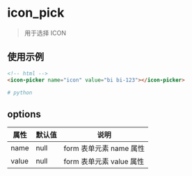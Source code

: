 # icon_pick
> 用于选择 ICON

<icon-picker name="icon" value="bi bi-123"></icon-picker>

## 使用示例

```html
<!-- html -->
<icon-picker name="icon" value="bi bi-123"></icon-picker>
```

```python
# python

```

## options
|属性|默认值|说明|
|  ----  | ----  | ----  |
|  name  | null  | form 表单元素 name 属性 |
|  value  | null  | form 表单元素 value 属性  |